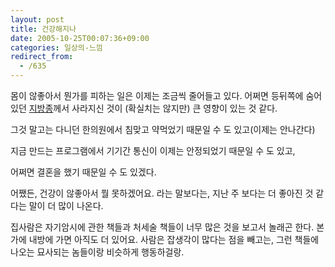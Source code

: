 ```yaml
---
layout: post
title: 건강해지나
date: 2005-10-25T00:07:36+09:00
categories: 일상의-느낌
redirect_from:
  - /635
---
```


몸이 않좋아서 뭔가를 피하는 일은 이제는 조금씩 줄어들고 있다. 어쩌면 등뒤쪽에 숨어있던 <a href="/789" target="aa">지방종</a>께서 사라지신 것이 (확실치는 않지만) 큰 영향이 있는 것 같다.

그것 말고는 다니던 한의원에서 침맞고 약먹었기 때문일 수 도 있고(이제는 안나간다)

지금 만드는 프로그램에서 기기간 통신이 이제는 안정되었기 때문일 수 도 있고,

어쩌면 결혼을 했기 때문일 수 도 있겠다.

어쨌든, 건강이 않좋아서 뭘 못하겠어요. 라는 말보다는, 지난 주 보다는 더 좋아진 것 같다는 말이 더 많이 나온다.

집사람은 자기암시에 관한 책들과 처세술 책들이 너무 많은 것을 보고서 놀래곤 한다. 본가에 내방에 가면 아직도 더 있어요. 사람은 잡생각이 많다는 점을 빼고는, 그런 책들에 나오는 묘사되는 놈들이랑 비슷하게 행동하걸랑.
